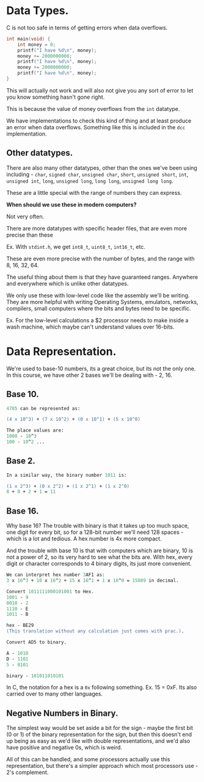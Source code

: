 # Data Types.

C is not too safe in terms of getting errors when data overflows.

```c
int main(void) {
    int money = 0;
    printf("I have %d\n", money);
    money += 2000000000;
    printf("I have %d\n", money);
    money += 2000000000;
    printf("I have %d\n", money);
}
```

This will actually not work and will also not give you any sort of error to let you know something hasn't gone right.

This is because the value of money overflows from the `int` datatype.

We have implementations to check this kind of thing and at least produce an error when data overflows. Something like this is included in the `dcc` implementation.





## Other datatypes.

There are also many other datatypes, other than the ones we've been using including - `char`, `signed char`, `unsigned char`, `short`, `unsigned short`, `int`, `unsigned int`, `long`, `unsigned long`, `long long`, `unsigned long long`.

These are a little special with the range of numbers they can express.

**When should we use these in modern computers?** 

Not very often. 



There are more datatypes with specific header files, that are even more precise than these

Ex. With `stdint.h`, we get `int8_t`, `uint8_t`, `int16_t`, etc.

These are even more precise with the number of bytes, and the range with 8, 16, 32, 64.

The useful thing about them is that they have guaranteed ranges. Anywhere and everywhere which is unlike other datatypes.

We only use these with low-level code like the assembly we'll be writing. They are more helpful with writing Operating Systems, emulators, networks, compilers, small computers where the bits and bytes need to be specific.

Ex. For the low-level calculations a $2 processor needs to make inside a wash machine, which maybe can't understand values over 16-bits.





# Data Representation.

We're used to base-10 numbers, its a great choice, but its not the only one. In this course, we have other 2 bases we'll be dealing with - 2, 16.



## Base 10.

```ps
4705 can be represented as:

(4 x 10^3) + (7 x 10^2) + (0 x 10^1) + (5 x 10^0)

The place values are: 
1000 - 10^3
100 - 10^2 ...
```



## Base 2.

```ps
In a similar way, the binary number 1011 is:

(1 x 2^3) + (0 x 2^2) + (1 x 2^1) + (1 x 2^0)
8 + 0 + 2 + 1 = 11
```



## Base 16.

Why base 16? The trouble with binary is that it takes up too much space, one digit for every bit, so for a 128-bit number we'll need 128 spaces - which is a lot and tedious. A hex number is 4x more compact.

And the trouble with base 10 is that with computers which are binary, 10 is not a power of 2, so its very hard to see what the bits are. With hex, every digit or character corresponds to 4 binary digits, its just more convenient.

```ps
We can interpret hex number 3AF1 as:
3 x 16^3 + 10 x 16^2 + 15 x 16^1 + 1 x 16^0 = 15089 in decimal.

Convert 1011111000101001 to Hex.
1001 - 9
0010 - 2
1110 - E
1011 - B

hex - BE29
(This translation without any calculation just comes with prac.).

Convert AD5 to binary.

A - 1010
D - 1101
5 - 0101

binary - 101011010101
```

In C, the notation for a hex is a `0x` following something. Ex. 15 = 0xF. Its also carried over to many other languages.



## Negative Numbers in Binary.

The simplest way would be set aside a bit for the sign - maybe the first bit (0 or 1) of the binary representation for the sign, but then this doesn't end up being as easy as we'd like with double representations, and we'd also have positive and negative 0s, which is weird.

All of this can be handled, and some processors actually use this representation, but there's a simpler approach which most processors use - 2's complement.